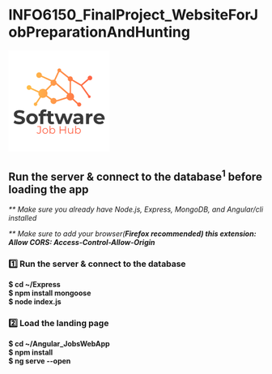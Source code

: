 # INFO6150_FinalProject_WebsiteForJobPreparationAndHunting
<img src="Angular_JobsWebApp/src/assets/logo.png">

## Run the server & connect to the database<sup>1</sup> before loading the app
<p><i>** Make sure you already have Node.js, Express, MongoDB, and Angular/cli installed</i></p>
<p><i>** Make sure to add your browser(<b>Firefox<b> recommended) this extension: <b>Allow CORS: Access-Control-Allow-Origin</b></i></p>

### 1️⃣&nbsp;Run the server & connect to the database
$ cd ~/Express<br>
$ npm install mongoose<br>
$ node index.js


### 2️⃣ Load the landing page
$ cd ~/Angular_JobsWebApp<br>
$ npm install<br>
$ ng serve --open
